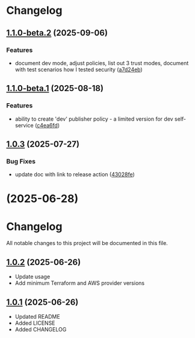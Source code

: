 # Changelog

## [1.1.0-beta.2](https://github.com/agilecustoms/terraform-aws-ci-publisher/compare/v1.1.0-beta.1...v1.1.0-beta.2) (2025-09-06)

### Features

* document dev mode, adjust policies, list out 3 trust modes, document with test scenarios how I tested security ([a7d24eb](https://github.com/agilecustoms/terraform-aws-ci-publisher/commit/a7d24eba019b5961e3c613ced88e0e35724e3b87))


## [1.1.0-beta.1](https://github.com/agilecustoms/terraform-aws-ci-publisher/compare/v1.0.3...v1.1.0-beta.1) (2025-08-18)

### Features

* ability to create 'dev' publisher policy - a limited version for dev self-service ([c4ea6fd](https://github.com/agilecustoms/terraform-aws-ci-publisher/commit/c4ea6fd5a17c415e5bc53ae240f9cd6d1f4733d1))


## [1.0.3](https://github.com/agilecustoms/terraform-aws-ci-publisher/compare/v1.0.2...v1.0.3) (2025-07-27)

### Bug Fixes

* update doc with link to release action ([43028fe](https://github.com/agilecustoms/terraform-aws-ci-publisher/commit/43028fe94b70b1e855945b99c6d01af16c8cd991))


# [](https://github.com/agilecustoms/terraform-aws-ci-publisher/compare/v1.0.2...v) (2025-06-28)



# Changelog

All notable changes to this project will be documented in this file.

## [1.0.2](https://github.com/agilecustoms/terraform-aws-ci-publisher/compare/v1.0.1...v1.0.2) (2025-06-26)

* Update usage
* Add minimum Terraform and AWS provider versions

## [1.0.1](https://github.com/agilecustoms/terraform-aws-ci-publisher/compare/v1.0.0...v1.0.1) (2025-06-26)

* Updated README
* Added LICENSE
* Added CHANGELOG
